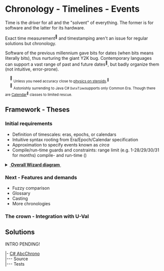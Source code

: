 # Chronology - Timelines - Events

Time is the _driver_ for all and the "solvent" of everything. The former is for software and the latter for its hardware.

Exact time measurement<sup>🔬</sup> and timestamping aren't an issue for regular solutions but chronology.

Software of the previous millennium gave bits for dates (when bits means literally bits), thus nurturing the giant Y2K bug. 
Contemporary languages can support a vast range of past and future dates<sup>📆</sup>, but badly organize them (not intuitive, error-prone).

&nbsp;&nbsp;&nbsp;&nbsp;<sup>🔬</sup> <sub>Unless you need accuracy close to [physics on steroids](https://www.nobelprize.org/prizes/physics/2023/summary/).<sup>🔗</sup></sub>\
&nbsp;&nbsp;&nbsp;&nbsp;<sup>📆</sup> <sub>Astonishly surrending to Java  C# `DateTime`supports only Common Era. Though there are [Calendar](https://learn.microsoft.com/en-us/dotnet/api/system.globalization.calendar)<sup>🔗</sup> classes to limited rescue.</sub>

## Framework - Theses
       
### Initial requirements

+ Definition of timescales: eras, epochs, or calendars
+ Intuitive syntax rooting from Era/Epoch/Calendar specification
+ Approximation to specify events known as _circa_
+ Compile/run-time guards and constraints: range limit (e.g. 1-28/29/30/31 for months) compile- and run-time ()

<details>
  <summary><ins>&nbsp;<b>Overall Wizard diagram</b>&nbsp;</ins></summary>

  <br/> <picture><img alt="Model of Chrono Wizard" src="../../../README+/_rsc/images/Chrono/AbcChrono_GenPic.jpg"></picture>

📆 Calendar selection: when applicable and optional\
📱 Absolute year calculated from selection (epoch year, century etc.)\
🔄 circa: optional mark to specify delta in the input unit

---

</details>

### Next - Features and demands 

+ Fuzzy comparison
+ Glossary 
+ Casting
+ More chronologies

### The crown - Integration with U-Val

## Solutions

INTRO PENDING!

|- [C# AbcChrono](../../../src/TuttiFrutti/AbcChrono)\
|--- Source\
|--- Tests

